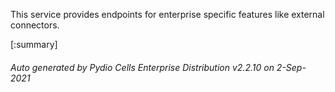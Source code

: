 






This service provides endpoints for enterprise specific features like external connectors.

[:summary]

###### Auto generated by Pydio Cells Enterprise Distribution v2.2.10 on 2-Sep-2021
